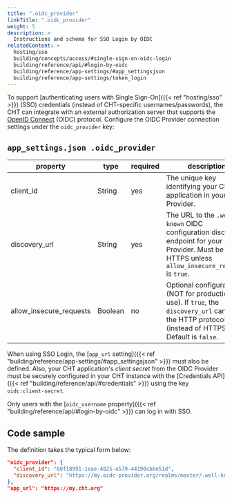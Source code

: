 ```yaml
---
title: ".oidc_provider"
linkTitle: ".oidc_provider"
weight: 5
description: >
  Instructions and schema for SSO Login by OIDC
relatedContent: >
  hosting/sso
  building/concepts/access/#single-sign-on-oidc-login
  building/reference/api/#login-by-oidc
  building/reference/app-settings/#app_settingsjson
  building/reference/app-settings/token_login
---
```


To support [authenticating users with Single Sign-On]({{< ref "hosting/sso" >}}) (SSO) credentials (instead of CHT-specific usernames/passwords), the CHT can integrate with an external authorization server that supports the [OpenID Connect](https://openid.net/) (OIDC) protocol. Configure the OIDC Provider connection settings under the `oidc_provider` key:

## `app_settings.json .oidc_provider`
| property                | type    | required | description                                                                                                                                          |
|-------------------------|---------|----------|------------------------------------------------------------------------------------------------------------------------------------------------------|
| client_id               | String  | yes      | The unique key identifying your CHT application in your OIDC Provider.                                                                               |
| discovery_url           | String  | yes      | The URL to the `.well-known` OIDC configuration discovery endpoint for your OIDC Provider. Must be HTTPS unless `allow_insecure_requests` is `true`. |
| allow_insecure_requests | Boolean | no       | Optional configuration (NOT for production use). If `true`, the `discovery_url` can use the HTTP protocol (instead of HTTPS). Default is `false`.    |

When using SSO Login, the [`app_url` setting]({{< ref "building/reference/app-settings/#app_settingsjson" >}}) must also be defined. Also, your CHT application's _client secret_ from the OIDC Provider must be securely configured in your CHT instance with the [Credentials API]({{< ref "building/reference/api/#credentials" >}}) using the key `oidc:client-secret`.

Only users with the [`oidc_username` property]({{< ref "building/reference/api/#login-by-oidc" >}}) can log in with SSO.

## Code sample

The definition takes the typical form below:

```json
"oidc_provider": {
  "client_id": "60f18991-1eae-4825-a579-44190cbbe51d",
  "discovery_url": "https://my.oidc-provider.org/realms/master/.well-known/openid-configuration"
},
"app_url": "https://my.cht.org"
```
